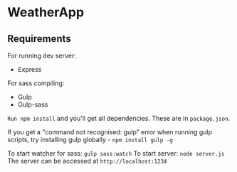# WeatherApp

## Requirements

For running dev server:
- Express

For sass compiling:
- Gulp
- Gulp-sass

`Run npm install` and you'll get all dependencies. These are in `package.json`.

If you get a "command not recognised: gulp" error when running gulp scripts, try installing gulp globally - `npm install gulp -g`

To start watcher for sass: `gulp sass:watch`
To start server: `node server.js`
The server can be accessed at `http://localhost:1234`
